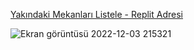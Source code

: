 [Yakındaki Mekanları Listele - Replit Adresi](https://mekanbul.ahmet-hakanhak7.repl.co/?enlem=37&boylam=35)

![Ekran görüntüsü 2022-12-03 215321](https://user-images.githubusercontent.com/89976307/205457208-a1c5458a-0dde-4f9e-a5de-16e38526e1f2.png)
